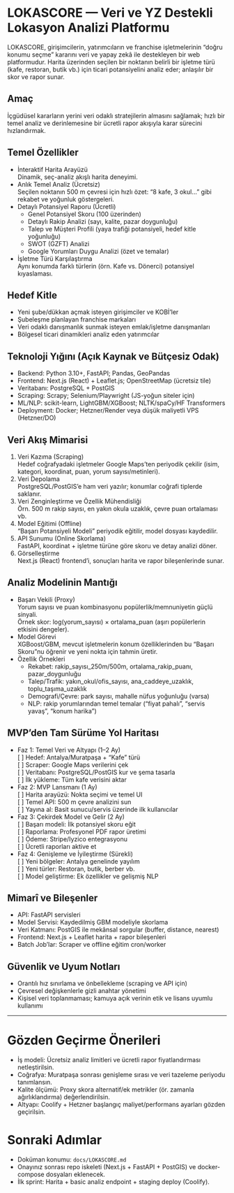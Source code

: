 # LOKASCORE — Veri ve YZ Destekli Lokasyon Analizi Platformu

LOKASCORE, girişimcilerin, yatırımcıların ve franchise işletmelerinin “doğru konumu seçme” kararını veri ve yapay zekâ ile destekleyen bir web platformudur. Harita üzerinden seçilen bir noktanın belirli bir işletme türü (kafe, restoran, butik vb.) için ticari potansiyelini analiz eder; anlaşılır bir skor ve rapor sunar.

## Amaç
İçgüdüsel kararların yerini veri odaklı stratejilerin almasını sağlamak; hızlı bir temel analiz ve derinlemesine bir ücretli rapor akışıyla karar sürecini hızlandırmak.

## Temel Özellikler
- İnteraktif Harita Arayüzü  
  Dinamik, seç-analiz akışlı harita deneyimi.
- Anlık Temel Analiz (Ücretsiz)  
  Seçilen noktanın 500 m çevresi için hızlı özet: “8 kafe, 3 okul…” gibi rekabet ve yoğunluk göstergeleri.
- Detaylı Potansiyel Raporu (Ücretli)  
  - Genel Potansiyel Skoru (100 üzerinden)  
  - Detaylı Rakip Analizi (sayı, kalite, pazar doygunluğu)  
  - Talep ve Müşteri Profili (yaya trafiği potansiyeli, hedef kitle yoğunluğu)  
  - SWOT (GZFT) Analizi  
  - Google Yorumları Duygu Analizi (özet ve temalar)  
- İşletme Türü Karşılaştırma  
  Aynı konumda farklı türlerin (örn. Kafe vs. Dönerci) potansiyel kıyaslaması.

## Hedef Kitle
- Yeni şube/dükkan açmak isteyen girişimciler ve KOBİ’ler  
- Şubeleşme planlayan franchise markaları  
- Veri odaklı danışmanlık sunmak isteyen emlak/işletme danışmanları  
- Bölgesel ticari dinamikleri analiz eden yatırımcılar

## Teknoloji Yığını (Açık Kaynak ve Bütçesiz Odak)
- Backend: Python 3.10+, FastAPI; Pandas, GeoPandas  
- Frontend: Next.js (React) + Leaflet.js; OpenStreetMap (ücretsiz tile)  
- Veritabanı: PostgreSQL + PostGIS  
- Scraping: Scrapy; Selenium/Playwright (JS-yoğun siteler için)  
- ML/NLP: scikit-learn, LightGBM/XGBoost; NLTK/spaCy/HF Transformers  
- Deployment: Docker; Hetzner/Render veya düşük maliyetli VPS (Hetzner/DO)

## Veri Akış Mimarisi
1. Veri Kazıma (Scraping)  
   Hedef coğrafyadaki işletmeler Google Maps’ten periyodik çekilir (isim, kategori, koordinat, puan, yorum sayısı/metinleri).
2. Veri Depolama  
   PostgreSQL/PostGIS’e ham veri yazılır; konumlar coğrafi tiplerde saklanır.
3. Veri Zenginleştirme ve Özellik Mühendisliği  
   Örn. 500 m rakip sayısı, en yakın okula uzaklık, çevre puan ortalaması vb.
4. Model Eğitimi (Offline)  
   “Başarı Potansiyeli Modeli” periyodik eğitilir, model dosyası kaydedilir.
5. API Sunumu (Online Skorlama)  
   FastAPI, koordinat + işletme türüne göre skoru ve detay analizi döner.
6. Görselleştirme  
   Next.js (React) frontend’i, sonuçları harita ve rapor bileşenlerinde sunar.

## Analiz Modelinin Mantığı
- Başarı Vekili (Proxy)  
  Yorum sayısı ve puan kombinasyonu popülerlik/memnuniyetin güçlü sinyali.  
  Örnek skor: log(yorum_sayısı) × ortalama_puan (aşırı popülerlerin etkisini dengeler).
- Model Görevi  
  XGBoost/GBM, mevcut işletmelerin konum özelliklerinden bu “Başarı Skoru”nu öğrenir ve yeni nokta için tahmin üretir.
- Özellik Örnekleri  
  - Rekabet: rakip_sayısı_250m/500m, ortalama_rakip_puanı, pazar_doygunluğu  
  - Talep/Trafik: yakın_okul/ofis_sayısı, ana_caddeye_uzaklık, toplu_taşıma_uzaklık  
  - Demografi/Çevre: park sayısı, mahalle nüfus yoğunluğu (varsa)  
  - NLP: rakip yorumlarından temel temalar (“fiyat pahalı”, “servis yavaş”, “konum harika”)

## MVP’den Tam Sürüme Yol Haritası
- Faz 1: Temel Veri ve Altyapı (1–2 Ay)  
  [ ] Hedef: Antalya/Muratpaşa + “Kafe” türü  
  [ ] Scraper: Google Maps verilerini çek  
  [ ] Veritabanı: PostgreSQL/PostGIS kur ve şema tasarla  
  [ ] İlk yükleme: Tüm kafe verisini aktar
- Faz 2: MVP Lansmanı (1 Ay)  
  [ ] Harita arayüzü: Nokta seçimi ve temel UI  
  [ ] Temel API: 500 m çevre analizini sun  
  [ ] Yayına al: Basit sunucu/servis üzerinde ilk kullanıcılar
- Faz 3: Çekirdek Model ve Gelir (2 Ay)  
  [ ] Başarı modeli: İlk potansiyel skoru eğit  
  [ ] Raporlama: Profesyonel PDF rapor üretimi  
  [ ] Ödeme: Stripe/Iyzico entegrasyonu  
  [ ] Ücretli raporları aktive et
- Faz 4: Genişleme ve İyileştirme (Sürekli)  
  [ ] Yeni bölgeler: Antalya genelinde yayılım  
  [ ] Yeni türler: Restoran, butik, berber vb.  
  [ ] Model geliştirme: Ek özellikler ve gelişmiş NLP

## Mimarî ve Bileşenler
- API: FastAPI servisleri  
- Model Servisi: Kaydedilmiş GBM modeliyle skorlama  
- Veri Katmanı: PostGIS ile mekânsal sorgular (buffer, distance, nearest)  
- Frontend: Next.js + Leaflet harita + rapor bileşenleri  
- Batch Job’lar: Scraper ve offline eğitim cron/worker

## Güvenlik ve Uyum Notları
- Orantılı hız sınırlama ve önbellekleme (scraping ve API için)  
- Çevresel değişkenlerle gizli anahtar yönetimi  
- Kişisel veri toplanmaması; kamuya açık verinin etik ve lisans uyumlu kullanımı

---

# Gözden Geçirme Önerileri
- İş modeli: Ücretsiz analiz limitleri ve ücretli rapor fiyatlandırması netleştirilsin.  
- Coğrafya: Muratpaşa sonrası genişleme sırası ve veri tazeleme periyodu tanımlansın.  
- Kalite ölçümü: Proxy skora alternatif/ek metrikler (ör. zamanla ağırlıklandırma) değerlendirilsin.  
- Altyapı: Coolify + Hetzner başlangıç maliyet/performans ayarları gözden geçirilsin.

# Sonraki Adımlar
- Doküman konumu: `docs/LOKASCORE.md`  
- Onayınız sonrası repo iskeleti (Next.js + FastAPI + PostGIS) ve docker-compose dosyaları eklenecek.  
- İlk sprint: Harita + basic analiz endpoint + staging deploy (Coolify).
